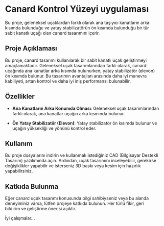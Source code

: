 # Canard Kontrol Yüzeyi uygulaması

Bu proje, geleneksel uçaklardan farklı olarak ana taşıyıcı kanatların arka kısımda bulunduğu ve yatay stabilizatörün ön kısımda bulunduğu bir tür sabit kanatlı uçağı olan canard tasarımını içerir.

## Proje Açıklaması

Bu proje, canard tasarımı kullanılarak bir sabit kanatlı uçak geliştirmeyi amaçlamaktadır. Geleneksel uçak tasarımlarından farklı olarak, canard uçağında ana kanatlar arka kısımda bulunurken, yatay stabilizatör (elevon) ön kısımda bulunur. Bu tasarımın avantajları arasında daha iyi manevra kabiliyeti, artan kontrol ve daha iyi iniş performansı bulunabilir.

## Özellikler

- **Ana Kanatların Arka Konumda Olması**: Geleneksel uçak tasarımlarından farklı olarak, ana kanatlar uçağın arka kısmında bulunur.
  
- **Ön Yatay Stabilizatör (Elevon)**: Yatay stabilizatör ön kısımda bulunur ve uçağın yüksekliği ve yönünü kontrol eder.

## Kullanım

Bu proje dosyalarını indirin ve kullanmak istediğiniz CAD (Bilgisayar Destekli Tasarım) yazılımında açın. Ardından, uçak tasarımını inceleyebilir, gerekirse değişiklikler yapabilir ve isterseniz 3D baskı veya kesim için hazırlık yapabilirsiniz.

## Katkıda Bulunma

Eğer canard uçak tasarımı konusunda bilgi sahibiyseniz veya bu alanda deneyiminiz varsa, lütfen projeye katkıda bulunun. Her türlü fikir, geri bildirim ve geliştirme önerisi açıktır.

İyi çalışmalar...
